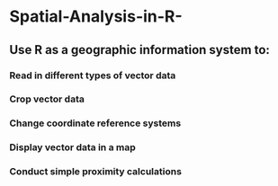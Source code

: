 # Spatial-Analysis-in-R-
## Use R as a geographic information system to:
### Read in different types of vector data
### Crop vector data
### Change coordinate reference systems
### Display vector data in a map
### Conduct simple proximity calculations
